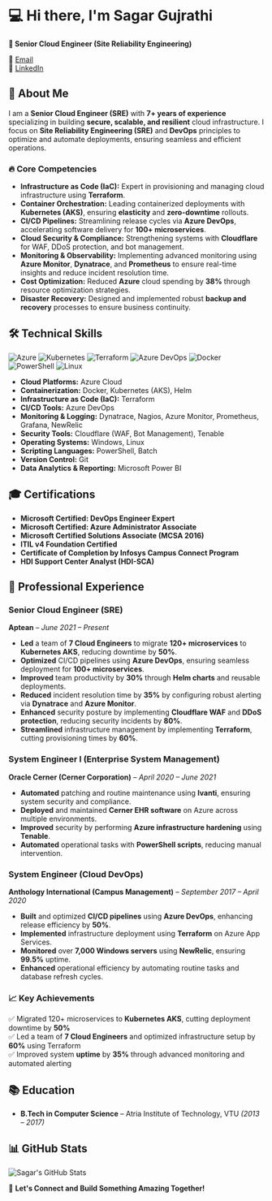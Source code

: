 # 💻 Hi there, I'm Sagar Gujrathi

**🚀 Senior Cloud Engineer (Site Reliability Engineering)**

📧 [Email](mailto:sagargujrathi.ramesh@gmail.com)  
🔗 [LinkedIn](https://www.linkedin.com/in/sagargujrathi)  

## 📌 **About Me**

I am a **Senior Cloud Engineer (SRE)** with **7+ years of experience** specializing in building **secure, scalable, and resilient** cloud infrastructure. I focus on **Site Reliability Engineering (SRE)** and **DevOps** principles to optimize and automate deployments, ensuring seamless and efficient operations.

### 🔥 **Core Competencies**

- **Infrastructure as Code (IaC):** Expert in provisioning and managing cloud infrastructure using **Terraform**.  
- **Container Orchestration:** Leading containerized deployments with **Kubernetes (AKS)**, ensuring **elasticity** and **zero-downtime** rollouts.  
- **CI/CD Pipelines:** Streamlining release cycles via **Azure DevOps**, accelerating software delivery for **100+ microservices**.  
- **Cloud Security & Compliance:** Strengthening systems with **Cloudflare** for WAF, DDoS protection, and bot management.  
- **Monitoring & Observability:** Implementing advanced monitoring using **Azure Monitor**, **Dynatrace**, and **Prometheus** to ensure real-time insights and reduce incident resolution time.  
- **Cost Optimization:** Reduced **Azure** cloud spending by **38%** through resource optimization strategies.  
- **Disaster Recovery:** Designed and implemented robust **backup and recovery** processes to ensure business continuity.  

## 🛠️ **Technical Skills**

![Azure](https://img.shields.io/badge/Azure-0078D7?logo=microsoftazure&logoColor=white) ![Kubernetes](https://img.shields.io/badge/Kubernetes-326CE5?logo=kubernetes&logoColor=white) ![Terraform](https://img.shields.io/badge/Terraform-623CE4?logo=terraform&logoColor=white) ![Azure DevOps](https://img.shields.io/badge/Azure_DevOps-0078D7?logo=azuredevops&logoColor=white) ![Docker](https://img.shields.io/badge/Docker-2496ED?logo=docker&logoColor=white) ![PowerShell](https://img.shields.io/badge/PowerShell-5391FE?logo=powershell&logoColor=white) ![Linux](https://img.shields.io/badge/Linux-FCC624?logo=linux&logoColor=black)


- **Cloud Platforms:** Azure Cloud  
- **Containerization:** Docker, Kubernetes (AKS), Helm  
- **Infrastructure as Code (IaC):** Terraform  
- **CI/CD Tools:** Azure DevOps  
- **Monitoring & Logging:** Dynatrace, Nagios, Azure Monitor, Prometheus, Grafana, NewRelic  
- **Security Tools:** Cloudflare (WAF, Bot Management), Tenable  
- **Operating Systems:** Windows, Linux  
- **Scripting Languages:** PowerShell, Batch  
- **Version Control:** Git  
- **Data Analytics & Reporting:** Microsoft Power BI  

## 🎓 **Certifications**

- **Microsoft Certified: DevOps Engineer Expert**  
- **Microsoft Certified: Azure Administrator Associate**  
- **Microsoft Certified Solutions Associate (MCSA 2016)**  
- **ITIL v4 Foundation Certified**  
- **Certificate of Completion by Infosys Campus Connect Program**  
- **HDI Support Center Analyst (HDI-SCA)**  

## 💼 **Professional Experience**

### **Senior Cloud Engineer (SRE)**  
**Aptean** – *June 2021 – Present*

- **Led** a team of **7 Cloud Engineers** to migrate **120+ microservices** to **Kubernetes AKS**, reducing downtime by **50%**.  
- **Optimized** CI/CD pipelines using **Azure DevOps**, ensuring seamless deployment for **100+ microservices**.  
- **Improved** team productivity by **30%** through **Helm charts** and reusable deployments.  
- **Reduced** incident resolution time by **35%** by configuring robust alerting via **Dynatrace** and **Azure Monitor**.  
- **Enhanced** security posture by implementing **Cloudflare WAF** and **DDoS protection**, reducing security incidents by **80%**.  
- **Streamlined** infrastructure management by implementing **Terraform**, cutting provisioning times by **60%**.  

### **System Engineer I (Enterprise System Management)**  
**Oracle Cerner (Cerner Corporation)** – *April 2020 – June 2021*

- **Automated** patching and routine maintenance using **Ivanti**, ensuring system security and compliance.  
- **Deployed** and maintained **Cerner EHR software** on Azure across multiple environments.  
- **Improved** security by performing **Azure infrastructure hardening** using **Tenable**.  
- **Automated** operational tasks with **PowerShell scripts**, reducing manual intervention.  

### **System Engineer (Cloud DevOps)**  
**Anthology International (Campus Management)** – *September 2017 – April 2020*

- **Built** and optimized **CI/CD pipelines** using **Azure DevOps**, enhancing release efficiency by **50%**.  
- **Implemented** infrastructure deployment using **Terraform** on Azure App Services.  
- **Monitored** over **7,000 Windows servers** using **NewRelic**, ensuring **99.5%** uptime.  
- **Enhanced** operational efficiency by automating routine tasks and database refresh cycles.  

### 📈 **Key Achievements**
✅ Migrated 120+ microservices to **Kubernetes AKS**, cutting deployment downtime by **50%**  
✅ Led a team of **7 Cloud Engineers** and optimized infrastructure setup by **60%** using Terraform  
✅ Improved system **uptime** by **35%** through advanced monitoring and automated alerting  

## 📚 **Education**

- **B.Tech in Computer Science** – Atria Institute of Technology, VTU *(2013 – 2017)*

## 📊 **GitHub Stats**

![Sagar's GitHub Stats](https://github-readme-stats.vercel.app/api?username=Sagar-Gujrathi&show_icons=true&theme=radical)

🚀 **Let's Connect and Build Something Amazing Together!**
